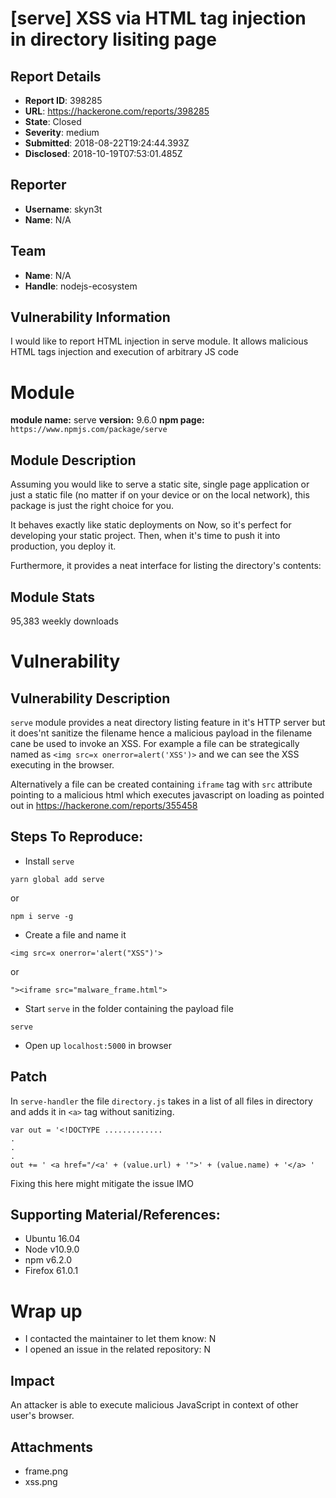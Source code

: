 # [serve] XSS via HTML tag injection in directory lisiting page

## Report Details
- **Report ID**: 398285
- **URL**: https://hackerone.com/reports/398285
- **State**: Closed
- **Severity**: medium
- **Submitted**: 2018-08-22T19:24:44.393Z
- **Disclosed**: 2018-10-19T07:53:01.485Z

## Reporter
- **Username**: skyn3t
- **Name**: N/A

## Team
- **Name**: N/A
- **Handle**: nodejs-ecosystem

## Vulnerability Information
I would like to report HTML injection in serve module.
It allows malicious HTML tags injection and execution of arbitrary JS code

# Module

**module name:** serve
**version:** 9.6.0
**npm page:** `https://www.npmjs.com/package/serve`

## Module Description
Assuming you would like to serve a static site, single page application or just a static file (no matter if on your device or on the local network), this package is just the right choice for you.

It behaves exactly like static deployments on Now, so it's perfect for developing your static project. Then, when it's time to push it into production, you deploy it.

Furthermore, it provides a neat interface for listing the directory's contents:

## Module Stats

95,383 weekly downloads

# Vulnerability

## Vulnerability Description

`serve` module provides a neat directory listing feature in it's HTTP server but it does'nt sanitize the filename hence a malicious payload in the filename cane be used to invoke an XSS. For example a file can be strategically named as `<img src=x onerror=alert('XSS')>` and we can see the XSS executing in the browser.

Alternatively a file can be created containing `iframe` tag with `src` attribute pointing to a malicious html which executes javascript on loading as pointed out in https://hackerone.com/reports/355458

## Steps To Reproduce:

* Install `serve`

`yarn global add serve`

or

`npm i serve -g`

* Create a file and name it

 `<img src=x onerror='alert("XSS")'>`

or

`"><iframe src="malware_frame.html">`

* Start `serve` in the folder containing the payload file

`serve`

* Open up `localhost:5000` in browser

## Patch

In `serve-handler` the file `directory.js` takes in a list of all files in directory and adds it in `<a>` tag without sanitizing.

```
var out = '<!DOCTYPE ............. 
.
.
.
out += ' <a href="/<a' + (value.url) + '">' + (value.name) + '</a> '
```

Fixing this here might mitigate the issue IMO

## Supporting Material/References:

- Ubuntu 16.04
- Node v10.9.0
- npm v6.2.0
- Firefox 61.0.1

# Wrap up

- I contacted the maintainer to let them know: N
- I opened an issue in the related repository: N

## Impact

An attacker is able to execute malicious JavaScript in context of other user's browser.

## Attachments
- frame.png
- xss.png
